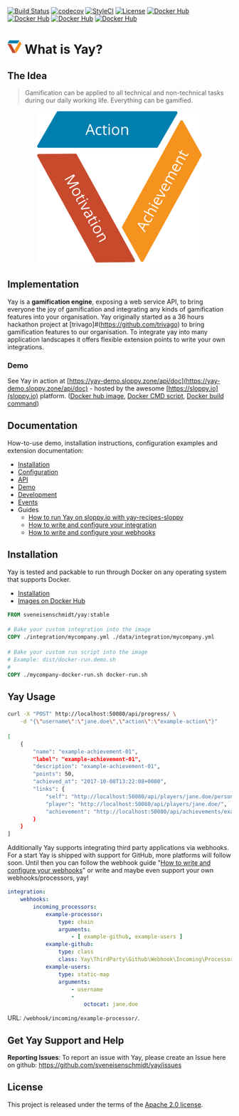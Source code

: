 [![Build Status](https://travis-ci.org/sveneisenschmidt/yay.svg?branch=master)](https://travis-ci.org/sveneisenschmidt/yay) [![codecov](https://codecov.io/gh/sveneisenschmidt/yay/branch/master/graph/badge.svg)](https://codecov.io/gh/sveneisenschmidt/yay) [![StyleCI](https://styleci.io/repos/85753371/shield?branch=master)](https://styleci.io/repos/85753371) [![License](https://img.shields.io/badge/License-Apache%202.0-blue.svg)](https://opensource.org/licenses/Apache-2.0) [![Docker Hub](https://img.shields.io/badge/Docker_Hub-.../yay:stable-green.svg)](https://hub.docker.com/r/sveneisenschmidt/yay/) [![Docker Hub](https://img.shields.io/badge/Docker_Hub-.../yay:dev-orange.svg)](https://hub.docker.com/r/sveneisenschmidt/yay/) [![Docker Hub](https://img.shields.io/badge/Docker_Hub-.../yay--demo:stable-green.svg)](https://hub.docker.com/r/sveneisenschmidt/yay-demo/) [![Docker Hub](https://img.shields.io/badge/Docker_Hub-.../yay--demo:dev-orange.svg)](https://hub.docker.com/r/sveneisenschmidt/yay-demo/)

# ![yay](docs/src/logo.png) What is Yay?

## The Idea
> Gamification can be applied to all technical and non-technical tasks during our daily working life. Everything can be gamified.

<p align="center">
    <img title="Yay!" src="docs/src/cycle.svg" width="375">
</p>

## Implementation
Yay is a **gamification engine**, exposing a web service API, to bring everyone the joy of gamification and integrating any kinds of gamification features into your organisation. Yay originally started as a 36 hours hackathon project at [trivago]#(https://github.com/trivago) to bring gamification features to our organisation. To integrate yay into many application landscapes it offers flexible extension points to write your own integrations.

### Demo
See Yay in action at [https://yay-demo.sloppy.zone/api/doc](https://yay-demo.sloppy.zone/api/doc) - hosted by the awesome [https://sloppy.io](sloppy.io) platform. ([Docker hub image](https://hub.docker.com/r/sveneisenschmidt/yay-demo/), [Docker CMD script](dist/docker-run.demo.sh), [Docker build command](Makefile))

## Documentation
How-to-use demo, installation instructions, configuration examples and extension documentation:

* [Installation](docs/installation.md)
* [Configuration](docs/configuration.md)
* [API](docs/api.md)
* [Demo](docs/demo.md)
* [Development](docs/development.md)
* [Events](docs/events.md)
* Guides
    * [How to run Yay on sloppy.io with yay-recipes-sloppy](https://github.com/sveneisenschmidt/yay-recipes-sloppy)
    * [How to write and configure your integration](docs/guides/integrations.md)
    * [How to write and configure your webhooks](docs/guides/webhooks.md)
## Installation
Yay is tested and packable to run through Docker on any operating system that supports Docker.

* [Installation](docs/installation.md)
* [Images on Docker Hub](https://hub.docker.com/r/sveneisenschmidt/yay/tags/)

```Dockerfile
FROM sveneisenschmidt/yay:stable

# Bake your custom integration into the image
COPY ./integration/mycompany.yml ./data/integration/mycompany.yml

# Bake your custom run script into the image
# Example: dist/docker-run.demo.sh
#   
COPY ./mycompany-docker-run.sh docker-run.sh
```

## Yay Usage
```bash
curl -X "POST" http://localhost:50080/api/progress/ \
    -d "{\"username\":\"jane.doe\",\"action\":\"example-action\"}"

[
    {
        "name": "example-achievement-01",
        "label": "example-achievement-01",
        "description": "example-achievement-01",
        "points": 50,
        "achieved_at": "2017-10-08T13:22:08+0000",
        "links": {
            "self": "http://localhost:50080/api/players/jane.doe/personal-achievements/",
            "player": "http://localhost:50080/api/players/jane.doe/",
            "achievement": "http://localhost:50080/api/achievements/example-achievement-01/"
        }
    }
]
```

Additionally Yay supports integrating third party applications via webhooks. For a start Yay is shipped with support for GitHub, more platforms will follow soon. Until then you can follow the webhook guide "[How to write and configure your webhooks](docs/guides/webhooks.md)" or write and maybe even support your own webhooks/processors, yay!

```yml
integration:
    webhooks:
        incoming_processors:
            example-processor:
                type: chain
                arguments: 
                    - [ example-github, example-users ]
            example-github:
                type: class
                class: Yay\ThirdParty\Github\Webhook\Incoming\Processor\GithubProcessor
            example-users:
                type: static-map
                arguments:
                    - username
                    -
                        octocat: jane.doe
```
URL:  `/webhook/incoming/example-processor/`.

## Get Yay Support and Help

**Reporting Issues**: To report an issue with Yay, please create an Issue here on github: https://github.com/sveneisenschmidt/yay/issues


## License

This project is released under the terms of the [Apache 2.0 license](http://www.apache.org/licenses/LICENSE-2.0).
